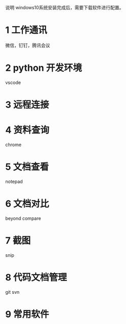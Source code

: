 说明 windows10系统安装完成后，需要下载软件进行配置。
# 1 工作通讯
微信，钉钉，腾讯会议

# 2 python 开发环境 
vscode
# 3 远程连接

# 4 资料查询
chrome
# 5 文档查看
notepad 
# 6 文档对比
beyond compare
# 7 截图
snip
# 8 代码文档管理
git svn
# 9 常用软件


<!--stackedit_data:
eyJoaXN0b3J5IjpbMTA1NzgxMTk4NCwtOTc1MTAxMDAsLTUyMD
QxMzI5LC0xNTYwNjk5ODU0LC0yMDgxMjgxNDkyLC05NDY1MTU3
MDIsLTUwNDc0MzIyNl19
-->